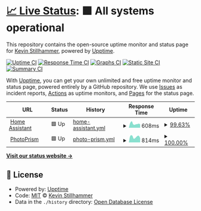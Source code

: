 # [📈 Live Status](https://eifinger.github.io/upptime): <!--live status--> **🟩 All systems operational**

This repository contains the open-source uptime monitor and status page for [Kevin Stillhammer](https://blog.kevineifinger.de), powered by [Upptime](https://github.com/upptime/upptime).

[![Uptime CI](https://github.com/eifinger/upptime/workflows/Uptime%20CI/badge.svg)](https://github.com/eifinger/upptime/actions?query=workflow%3A%22Uptime+CI%22)
[![Response Time CI](https://github.com/eifinger/upptime/workflows/Response%20Time%20CI/badge.svg)](https://github.com/eifinger/upptime/actions?query=workflow%3A%22Response+Time+CI%22)
[![Graphs CI](https://github.com/eifinger/upptime/workflows/Graphs%20CI/badge.svg)](https://github.com/eifinger/upptime/actions?query=workflow%3A%22Graphs+CI%22)
[![Static Site CI](https://github.com/eifinger/upptime/workflows/Static%20Site%20CI/badge.svg)](https://github.com/eifinger/upptime/actions?query=workflow%3A%22Static+Site+CI%22)
[![Summary CI](https://github.com/eifinger/upptime/workflows/Summary%20CI/badge.svg)](https://github.com/eifinger/upptime/actions?query=workflow%3A%22Summary+CI%22)

With [Upptime](https://upptime.js.org), you can get your own unlimited and free uptime monitor and status page, powered entirely by a GitHub repository. We use [Issues](https://github.com/eifinger/upptime/issues) as incident reports, [Actions](https://github.com/eifinger/upptime/actions) as uptime monitors, and [Pages](https://eifinger.github.io/upptime) for the status page.

<!--start: status pages-->
<!-- This summary is generated by Upptime (https://github.com/upptime/upptime) -->
<!-- Do not edit this manually, your changes will be overwritten -->
<!-- prettier-ignore -->
| URL | Status | History | Response Time | Uptime |
| --- | ------ | ------- | ------------- | ------ |
| <img alt="" src="https://icons.duckduckgo.com/ip3/homeassistant.kevinstillhammer.de.ico" height="13"> [Home Assistant](https://homeassistant.kevinstillhammer.de) | 🟩 Up | [home-assistant.yml](https://github.com/eifinger/upptime/commits/HEAD/history/home-assistant.yml) | <details><summary><img alt="Response time graph" src="./graphs/home-assistant/response-time-week.png" height="20"> 608ms</summary><br><a href="https://eifinger.github.io/upptime/history/home-assistant"><img alt="Response time 673" src="https://img.shields.io/endpoint?url=https%3A%2F%2Fraw.githubusercontent.com%2Feifinger%2Fupptime%2FHEAD%2Fapi%2Fhome-assistant%2Fresponse-time.json"></a><br><a href="https://eifinger.github.io/upptime/history/home-assistant"><img alt="24-hour response time 548" src="https://img.shields.io/endpoint?url=https%3A%2F%2Fraw.githubusercontent.com%2Feifinger%2Fupptime%2FHEAD%2Fapi%2Fhome-assistant%2Fresponse-time-day.json"></a><br><a href="https://eifinger.github.io/upptime/history/home-assistant"><img alt="7-day response time 608" src="https://img.shields.io/endpoint?url=https%3A%2F%2Fraw.githubusercontent.com%2Feifinger%2Fupptime%2FHEAD%2Fapi%2Fhome-assistant%2Fresponse-time-week.json"></a><br><a href="https://eifinger.github.io/upptime/history/home-assistant"><img alt="30-day response time 611" src="https://img.shields.io/endpoint?url=https%3A%2F%2Fraw.githubusercontent.com%2Feifinger%2Fupptime%2FHEAD%2Fapi%2Fhome-assistant%2Fresponse-time-month.json"></a><br><a href="https://eifinger.github.io/upptime/history/home-assistant"><img alt="1-year response time 666" src="https://img.shields.io/endpoint?url=https%3A%2F%2Fraw.githubusercontent.com%2Feifinger%2Fupptime%2FHEAD%2Fapi%2Fhome-assistant%2Fresponse-time-year.json"></a></details> | <details><summary><a href="https://eifinger.github.io/upptime/history/home-assistant">99.63%</a></summary><a href="https://eifinger.github.io/upptime/history/home-assistant"><img alt="All-time uptime 99.15%" src="https://img.shields.io/endpoint?url=https%3A%2F%2Fraw.githubusercontent.com%2Feifinger%2Fupptime%2FHEAD%2Fapi%2Fhome-assistant%2Fuptime.json"></a><br><a href="https://eifinger.github.io/upptime/history/home-assistant"><img alt="24-hour uptime 100.00%" src="https://img.shields.io/endpoint?url=https%3A%2F%2Fraw.githubusercontent.com%2Feifinger%2Fupptime%2FHEAD%2Fapi%2Fhome-assistant%2Fuptime-day.json"></a><br><a href="https://eifinger.github.io/upptime/history/home-assistant"><img alt="7-day uptime 99.63%" src="https://img.shields.io/endpoint?url=https%3A%2F%2Fraw.githubusercontent.com%2Feifinger%2Fupptime%2FHEAD%2Fapi%2Fhome-assistant%2Fuptime-week.json"></a><br><a href="https://eifinger.github.io/upptime/history/home-assistant"><img alt="30-day uptime 98.86%" src="https://img.shields.io/endpoint?url=https%3A%2F%2Fraw.githubusercontent.com%2Feifinger%2Fupptime%2FHEAD%2Fapi%2Fhome-assistant%2Fuptime-month.json"></a><br><a href="https://eifinger.github.io/upptime/history/home-assistant"><img alt="1-year uptime 98.79%" src="https://img.shields.io/endpoint?url=https%3A%2F%2Fraw.githubusercontent.com%2Feifinger%2Fupptime%2FHEAD%2Fapi%2Fhome-assistant%2Fuptime-year.json"></a></details>
| <img alt="" src="https://icons.duckduckgo.com/ip3/photoprism.kevinstillhammer.de.ico" height="13"> [PhotoPrism](https://photoprism.kevinstillhammer.de) | 🟩 Up | [photo-prism.yml](https://github.com/eifinger/upptime/commits/HEAD/history/photo-prism.yml) | <details><summary><img alt="Response time graph" src="./graphs/photo-prism/response-time-week.png" height="20"> 814ms</summary><br><a href="https://eifinger.github.io/upptime/history/photo-prism"><img alt="Response time 932" src="https://img.shields.io/endpoint?url=https%3A%2F%2Fraw.githubusercontent.com%2Feifinger%2Fupptime%2FHEAD%2Fapi%2Fphoto-prism%2Fresponse-time.json"></a><br><a href="https://eifinger.github.io/upptime/history/photo-prism"><img alt="24-hour response time 681" src="https://img.shields.io/endpoint?url=https%3A%2F%2Fraw.githubusercontent.com%2Feifinger%2Fupptime%2FHEAD%2Fapi%2Fphoto-prism%2Fresponse-time-day.json"></a><br><a href="https://eifinger.github.io/upptime/history/photo-prism"><img alt="7-day response time 814" src="https://img.shields.io/endpoint?url=https%3A%2F%2Fraw.githubusercontent.com%2Feifinger%2Fupptime%2FHEAD%2Fapi%2Fphoto-prism%2Fresponse-time-week.json"></a><br><a href="https://eifinger.github.io/upptime/history/photo-prism"><img alt="30-day response time 812" src="https://img.shields.io/endpoint?url=https%3A%2F%2Fraw.githubusercontent.com%2Feifinger%2Fupptime%2FHEAD%2Fapi%2Fphoto-prism%2Fresponse-time-month.json"></a><br><a href="https://eifinger.github.io/upptime/history/photo-prism"><img alt="1-year response time 986" src="https://img.shields.io/endpoint?url=https%3A%2F%2Fraw.githubusercontent.com%2Feifinger%2Fupptime%2FHEAD%2Fapi%2Fphoto-prism%2Fresponse-time-year.json"></a></details> | <details><summary><a href="https://eifinger.github.io/upptime/history/photo-prism">100.00%</a></summary><a href="https://eifinger.github.io/upptime/history/photo-prism"><img alt="All-time uptime 98.50%" src="https://img.shields.io/endpoint?url=https%3A%2F%2Fraw.githubusercontent.com%2Feifinger%2Fupptime%2FHEAD%2Fapi%2Fphoto-prism%2Fuptime.json"></a><br><a href="https://eifinger.github.io/upptime/history/photo-prism"><img alt="24-hour uptime 100.00%" src="https://img.shields.io/endpoint?url=https%3A%2F%2Fraw.githubusercontent.com%2Feifinger%2Fupptime%2FHEAD%2Fapi%2Fphoto-prism%2Fuptime-day.json"></a><br><a href="https://eifinger.github.io/upptime/history/photo-prism"><img alt="7-day uptime 100.00%" src="https://img.shields.io/endpoint?url=https%3A%2F%2Fraw.githubusercontent.com%2Feifinger%2Fupptime%2FHEAD%2Fapi%2Fphoto-prism%2Fuptime-week.json"></a><br><a href="https://eifinger.github.io/upptime/history/photo-prism"><img alt="30-day uptime 100.00%" src="https://img.shields.io/endpoint?url=https%3A%2F%2Fraw.githubusercontent.com%2Feifinger%2Fupptime%2FHEAD%2Fapi%2Fphoto-prism%2Fuptime-month.json"></a><br><a href="https://eifinger.github.io/upptime/history/photo-prism"><img alt="1-year uptime 98.75%" src="https://img.shields.io/endpoint?url=https%3A%2F%2Fraw.githubusercontent.com%2Feifinger%2Fupptime%2FHEAD%2Fapi%2Fphoto-prism%2Fuptime-year.json"></a></details>

<!--end: status pages-->

[**Visit our status website →**](https://eifinger.github.io/upptime)

## 📄 License

- Powered by: [Upptime](https://github.com/upptime/upptime)
- Code: [MIT](./LICENSE) © [Kevin Stillhammer](https://blog.kevineifinger.de)
- Data in the `./history` directory: [Open Database License](https://opendatacommons.org/licenses/odbl/1-0/)
